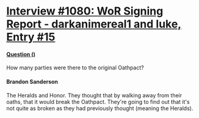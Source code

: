 # [Interview #1080: WoR Signing Report - darkanimereal1 and luke, Entry #15](https://www.theoryland.com/intvmain.php?i=1080#15)

#### [Question ()](http://www.17thshard.com/forum/topic/7267-words-of-brandon-compiled-x-2/)

How many parties were there to the original Oathpact?

#### Brandon Sanderson

The Heralds and Honor. They thought that by walking away from their oaths, that it would break the Oathpact. They're going to find out that it's not quite as broken as they had previously thought (meaning the Heralds).

